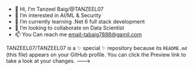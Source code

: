 - 👋 Hi, I’m Tanzeel Baig/@TANZEEL07
- 👀 I’m interested in AI/ML & Security 
- 🌱 I’m currently learning .Net 6 full stack development
- 💞️ I’m looking to collaborate on Data Scientist
- 📫 You Can reach me email-tabaig7886@gamil.com

TANZEEL07/TANZEEL07 is a ✨ special ✨ repository because its `README.md` (this file) appears on your GitHub profile.
You can click the Preview link to take a look at your changes.
--->
